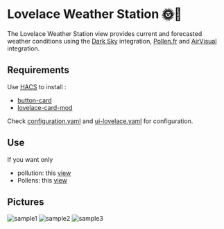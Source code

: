 # Lovelace Weather Station 🌞🌛

The Lovelace Weather Station view provides current and forecasted weather conditions using the [Dark Sky](https://www.home-assistant.io/integrations/darksky/) integration, [Pollen.fr](http://pollen.fr) and [AirVisual](https://www.home-assistant.io/integrations/airvisual/) integration.

## Requirements

Use [HACS](https://github.com/hacs/integration) to install :
- [button-card](https://github.com/custom-cards/button-card)
- [lovelace-card-mod](https://github.com/thomasloven/lovelace-card-mod)

Check [configuration.yaml](https://github.com/Bastiencc/weather-station-dark-sky/blob/master/configuration.yaml) and [ui-lovelace.yaml](https://github.com/Bastiencc/weather-station-dark-sky/blob/master/ui-lovelace.yaml) for configuration.

## Use

If you want only 
- pollution: this [view](https://github.com/Bastiencc/weather-station-dark-sky/blob/master/lovelace/views/pollution_only.yaml)
- Pollens: this [view](https://github.com/Bastiencc/weather-station-dark-sky/blob/master/lovelace/views/pollen_only.yaml)
      
## Pictures

![sample1](https://i.ibb.co/Vt513KK/1.jpg)
![sample2](https://i.ibb.co/RHKhkRD/2.jpg)
![sample3](https://i.ibb.co/P60LT7Z/2020-04-11-15-08-08.jpg)
